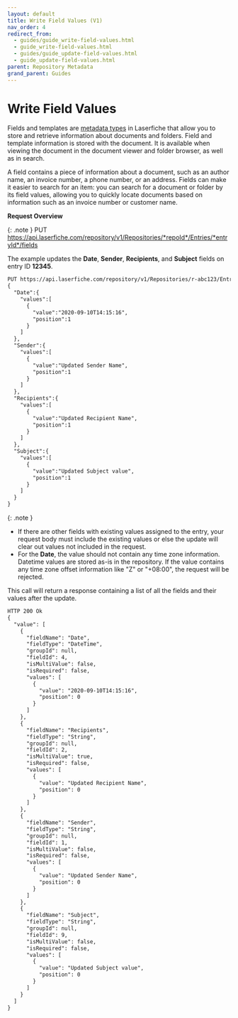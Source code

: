 ```yaml
---
layout: default
title: Write Field Values (V1)
nav_order: 4
redirect_from:
  - guides/guide_write-field-values.html
  - guide_write-field-values.html
  - guides/guide_update-field-values.html
  - guide_update-field-values.html
parent: Repository Metadata
grand_parent: Guides
---
```

<!--Copyright (c) Laserfiche.
See LICENSE and LICENSE-CODE in the project root for license information.-->

# Write Field Values

Fields and templates are [metadata types](https://doc.laserfiche.com/laserfiche.documentation/en-us/Default.htm#Fields_and_Templates.htm) in Laserfiche that allow you to store and retrieve information about documents and folders. Field and template information is stored with the document. It is available when viewing the document in the document viewer and folder browser, as well as in search.

A field contains a piece of information about a document, such as an author name, an invoice number, a phone number, or an address. Fields can make it easier to search for an item: you can search for a document or folder by its field values, allowing you to quickly locate documents based on information such as an invoice number or customer name.

**Request Overview**
        

{: .note }
PUT https://api.laserfiche.com/repository/v1/Repositories/*repoId*/Entries/*entryId*/fields

The example updates the **Date**, **Sender**, **Recipients**, and **Subject** fields on entry ID **12345**.

```xml
PUT https://api.laserfiche.com/repository/v1/Repositories/r-abc123/Entries/12345/fields
{
  "Date":{
    "values":[
      {
        "value":"2020-09-10T14:15:16",
        "position":1
      }
    ]
  },
  "Sender":{
    "values":[
      {
        "value":"Updated Sender Name",
        "position":1
      }
    ]
  },
  "Recipients":{
    "values":[
      {
        "value":"Updated Recipient Name",
        "position":1
      }
    ]
  },
  "Subject":{
    "values":[
      {
        "value":"Updated Subject value",
        "position":1
      }
    ]
  }
}
```

{: .note }
- If there are other fields with existing values assigned to the entry, your request body must include the existing values or else the update will clear out values not included in the request.
- For the **Date**, the value should not contain any time zone information. Datetime values are stored as-is in the repository. If the value contains any time zone offset information like "Z" or "+08:00", the request will be rejected.

This call will return a response containing a list of all the fields and their values after the update.

```xml
HTTP 200 Ok
{
  "value": [
    {
      "fieldName": "Date",
      "fieldType": "DateTime",
      "groupId": null,
      "fieldId": 4,
      "isMultiValue": false,
      "isRequired": false,
      "values": [
        {
          "value": "2020-09-10T14:15:16",
          "position": 0
        }
      ]
    },
    {
      "fieldName": "Recipients",
      "fieldType": "String",
      "groupId": null,
      "fieldId": 2,
      "isMultiValue": true,
      "isRequired": false,
      "values": [
        {
          "value": "Updated Recipient Name",
          "position": 0
        }
      ]
    },
    {
      "fieldName": "Sender",
      "fieldType": "String",
      "groupId": null,
      "fieldId": 1,
      "isMultiValue": false,
      "isRequired": false,
      "values": [
        {
          "value": "Updated Sender Name",
          "position": 0
        }
      ]
    },
    {
      "fieldName": "Subject",
      "fieldType": "String",
      "groupId": null,
      "fieldId": 9,
      "isMultiValue": false,
      "isRequired": false,
      "values": [
        {
          "value": "Updated Subject value",
          "position": 0
        }
      ]
    }
  ]
}
```